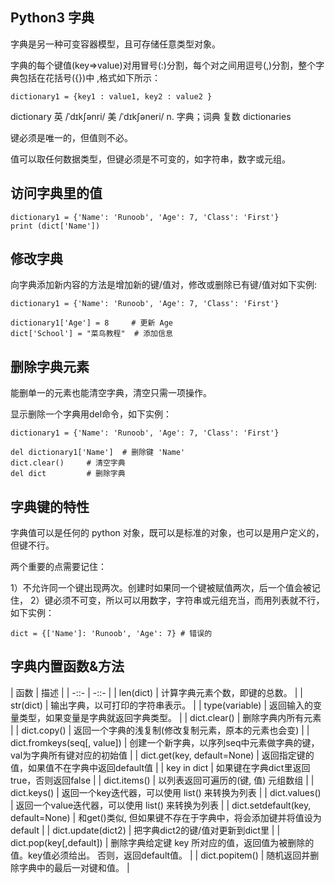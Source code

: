 ## Python3 字典

字典是另一种可变容器模型，且可存储任意类型对象。

字典的每个键值(key=>value)对用冒号(:)分割，每个对之间用逗号(,)分割，整个字典包括在花括号({})中 ,格式如下所示：
```
dictionary1 = {key1 : value1, key2 : value2 }
```

dictionary 英 /ˈdɪkʃənri/  美 /ˈdɪkʃəneri/ n. 字典；词典 复数 dictionaries

键必须是唯一的，但值则不必。

值可以取任何数据类型，但键必须是不可变的，如字符串，数字或元组。

## 访问字典里的值
```
dictionary1 = {'Name': 'Runoob', 'Age': 7, 'Class': 'First'}
print (dict['Name'])
```

## 修改字典

向字典添加新内容的方法是增加新的键/值对，修改或删除已有键/值对如下实例:

```
dictionary1 = {'Name': 'Runoob', 'Age': 7, 'Class': 'First'}

dictionary1['Age'] = 8     # 更新 Age
dict['School'] = "菜鸟教程"  # 添加信息
```

## 删除字典元素

能删单一的元素也能清空字典，清空只需一项操作。

显示删除一个字典用del命令，如下实例：
```
dictionary1 = {'Name': 'Runoob', 'Age': 7, 'Class': 'First'}

del dictionary1['Name']  # 删除键 'Name'
dict.clear()     # 清空字典
del dict         # 删除字典
```

## 字典键的特性

字典值可以是任何的 python 对象，既可以是标准的对象，也可以是用户定义的，但键不行。

两个重要的点需要记住：

1）不允许同一个键出现两次。创建时如果同一个键被赋值两次，后一个值会被记住，
2）键必须不可变，所以可以用数字，字符串或元组充当，而用列表就不行，如下实例：
```
dict = {['Name']: 'Runoob', 'Age': 7} # 错误的
```

## 字典内置函数&方法
| 函数 | 描述 |
| -::- | -::- |
| len(dict)  | 计算字典元素个数，即键的总数。 |
| str(dict)  | 输出字典，以可打印的字符串表示。 |
| type(variable)  | 返回输入的变量类型，如果变量是字典就返回字典类型。 |
| dict.clear()  | 删除字典内所有元素 |
| dict.copy()  | 返回一个字典的浅复制(修改复制元素，原本的元素也会变) |
| dict.fromkeys(seq[, value])  | 创建一个新字典，以序列seq中元素做字典的键，val为字典所有键对应的初始值 |
| dict.get(key, default=None)  | 返回指定键的值，如果值不在字典中返回default值 |
| key in dict  | 如果键在字典dict里返回true，否则返回false |
| dict.items()  | 以列表返回可遍历的(键, 值) 元组数组 |
| dict.keys() | 返回一个key迭代器，可以使用 list() 来转换为列表 |
| dict.values() | 返回一个value迭代器，可以使用 list() 来转换为列表 |
| dict.setdefault(key, default=None) | 和get()类似, 但如果键不存在于字典中，将会添加键并将值设为default |
| dict.update(dict2) | 把字典dict2的键/值对更新到dict里 |
| dict.pop(key[,default]) | 删除字典给定键 key 所对应的值，返回值为被删除的值。key值必须给出。 否则，返回default值。 |
| dict.popitem() | 随机返回并删除字典中的最后一对键和值。 |